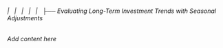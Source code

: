 ###### |   |   |   |   |   ├── Evaluating Long-Term Investment Trends with Seasonal Adjustments

*Add content here*